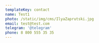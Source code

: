 ```yaml
---
templateKey: contact
name: Test1
photo: /static/img/cms/IlyaZaprutski.jpg
email: test@test.com
telegram: '@telegram'
phone: 8 800 555 35 35
---
```

